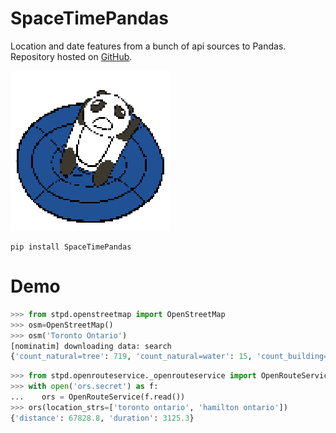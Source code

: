 # SpaceTimePandas
Location and date features from a bunch of api sources to Pandas.
Repository hosted on [GitHub](https://github.com/tianle91/SpaceTimePandas).

![icon](SpaceTimePandas.png)
```
pip install SpaceTimePandas
```

# Demo 
```python
>>> from stpd.openstreetmap import OpenStreetMap
>>> osm=OpenStreetMap()
>>> osm('Toronto Ontario')
[nominatim] downloading data: search
{'count_natural=tree': 719, 'count_natural=water': 15, 'count_building=yes': 1151, 'count_building=house': 39, 'count_amenity=parking': 148, 'count_amenity=restaurant': 327, 'count_service=driveway': 77}
```

```python
>>> from stpd.openrouteservice._openrouteservice import OpenRouteService
>>> with open('ors.secret') as f:
...    ors = OpenRouteService(f.read())
>>> ors(location_strs=['toronto ontario', 'hamilton ontario'])
{'distance': 67828.8, 'duration': 3125.3}
```
